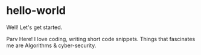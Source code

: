 # hello-world
Well! Let's get started.


Parv Here! I love coding, writing short code snippets.
Things that fascinates me are Algorithms & cyber-security.
